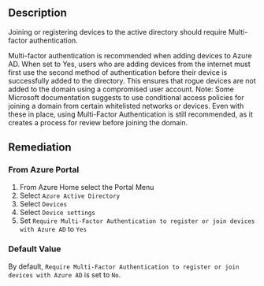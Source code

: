 ## Description

Joining or registering devices to the active directory should require Multi-factor authentication.

Multi-factor authentication is recommended when adding devices to Azure AD. When set to Yes, users who are adding devices from the internet must first use the second method of authentication before their device is successfully added to the directory. This ensures that rogue devices are not added to the domain using a compromised user account. Note: Some Microsoft documentation suggests to use conditional access policies for joining a domain from certain whitelisted networks or devices. Even with these in place, using Multi-Factor Authentication is still recommended, as it creates a process for review before joining the domain.

## Remediation

### From Azure Portal

1. From Azure Home select the Portal Menu
2. Select `Azure Active Directory`
3. Select `Devices`
4. Select `Device settings`
5. Set `Require Multi-Factor Authentication to register or join devices with Azure AD` to `Yes`

### Default Value

By default, `Require Multi-Factor Authentication to register or join devices with Azure AD` is set to `No`.
